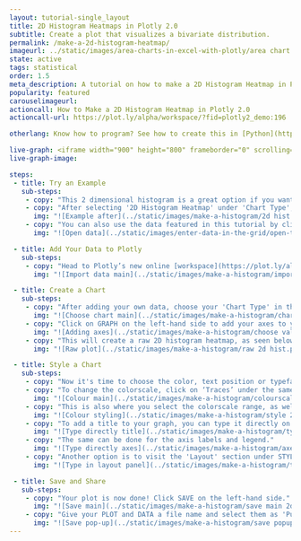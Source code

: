 ```yaml
---
layout: tutorial-single_layout
title: 2D Histogram Heatmaps in Plotly 2.0
subtitle: Create a plot that visualizes a bivariate distribution.
permalink: /make-a-2d-histogram-heatmap/
imageurl: ../static/images/area-charts-in-excel-with-plotly/area chart thumb.png
state: active
tags: statistical
order: 1.5
meta_description: A tutorial on how to make a 2D Histogram Heatmap in Plotly 2.0.
popularity: featured
carouselimageurl:
actioncall: How to Make a 2D Histogram Heatmap in Plotly 2.0
actioncall-url: https://plot.ly/alpha/workspace/?fid=plotly2_demo:196

otherlang: Know how to program? See how to create this in [Python](https://plot.ly/python/2D-Histogram/) or [R](https://plot.ly/r/2D-Histogram/).

live-graph: <iframe width="900" height="800" frameborder="0" scrolling="no" src="https://plot.ly/~plotly2_demo/196.embed"></iframe>
live-graph-image:

steps:
 - title: Try an Example
   sub-steps:
    - copy: "This 2 dimensional histogram is a great option if you want to bin across two variables."
    - copy: "After selecting '2D Histogram Heatmap' under 'Chart Type', you can check out an example before adding your own data. Clicking the 'try an example' button will show what a sample chart looks like after adding data and playing with the style. You'll also see what values and style attributes were selected for this specific plot, as well as the end result."
      img: "![Example after](../static/images/make-a-histogram/2d hist example.png)"
    - copy: "You can also use the data featured in this tutorial by clicking on 'Open This Data in Plotly' on the left-hand side. It'll open in your workspace."
      img: "![Open data](../static/images/enter-data-in-the-grid/open-this-data.png)"

 - title: Add Your Data to Plotly
   sub-steps:
    - copy: "Head to Plotly’s new online [workspace](https://plot.ly/alpha/workspace/) and add your data. You have the option of typing directly in the grid, uploading your file, or entering a URL of an online dataset. Plotly accepts .xls, .xlsx, or .csv files. For more information on how to enter your data, see [this](http://help.plot.ly/add-data-to-the-plotly-grid/) tutorial."
      img: "![Import data main](../static/images/make-a-histogram/import data 2d hist.png)"

 - title: Create a Chart
   sub-steps:
    - copy: "After adding your own data, choose your 'Chart Type' in the GRAPH section on the left-hand side and select '2D Histogram Heatmap'."
      img: "![Choose chart main](../static/images/make-a-histogram/chart type 2d hist.png)"
    - copy: "Click on GRAPH on the left-hand side to add your axes to your plot. After selecting '2D Histogram Heatmap', you should then fill out the X and Y dropdown to create the plot."
      img: "![Adding axes](../static/images/make-a-histogram/choose values 2d hist.png)"
    - copy: "This will create a raw 2D histogram heatmap, as seen below."
      img: "![Raw plot](../static/images/make-a-histogram/raw 2d hist.png)"

 - title: Style a Chart
   sub-steps:
    - copy: "Now it's time to choose the color, text position or typeface. Click on STYLE on the left-hand side to play around with the style of your plot."
    - copy: "To change the colorscale, click on ‘Traces’ under the same STYLE tab, and choose the colorscale you want, with the added option of reversing the colorscale. Note that certain colors and typeface are only available with a PRO subscription. Click [here](https://plot.ly/products/cloud/) to upgrade!"
      img: "![Colour main](../static/images/make-a-histogram/colourscale 2d hist.png)"
    - copy: "This is also where you select the colorscale range, as well as the x and y binning as auto or custom, play with the max bins, and show or hide your color bar."
      img: "![Colour styling](../static/images/make-a-histogram/style 2d hist.gif)"  
    - copy: "To add a title to your graph, you can type it directly on the title by double-clicking it. "
      img: "![Type directly title](../static/images/make-a-histogram/type directly 2d hist.png)"
    - copy: "The same can be done for the axis labels and legend."
      img: "![Type directly axes](../static/images/make-a-histogram/axes label 2d hist.png)"
    - copy: "Another option is to visit the 'Layout' section under STYLE, click on 'Title and Fonts' and enter your title in the box, as shown below."
      img: "![Type in layout panel](../static/images/make-a-histogram/title tab 2d hist.png)"

 - title: Save and Share
   sub-steps:
    - copy: "Your plot is now done! Click SAVE on the left-hand side."
      img: "![Save main](../static/images/make-a-histogram/save main 2d hist.png)"
    - copy: "Give your PLOT and DATA a file name and select them as 'Public' or 'Private'. For more information on how sharing works, including the difference between private, public, and secret sharing, visit [this](http://help.plot.ly/save-share-and-export-in-plotly/) page."
      img: "![Save pop-up](../static/images/make-a-histogram/save popup 2d hist.png)"     
---
```

